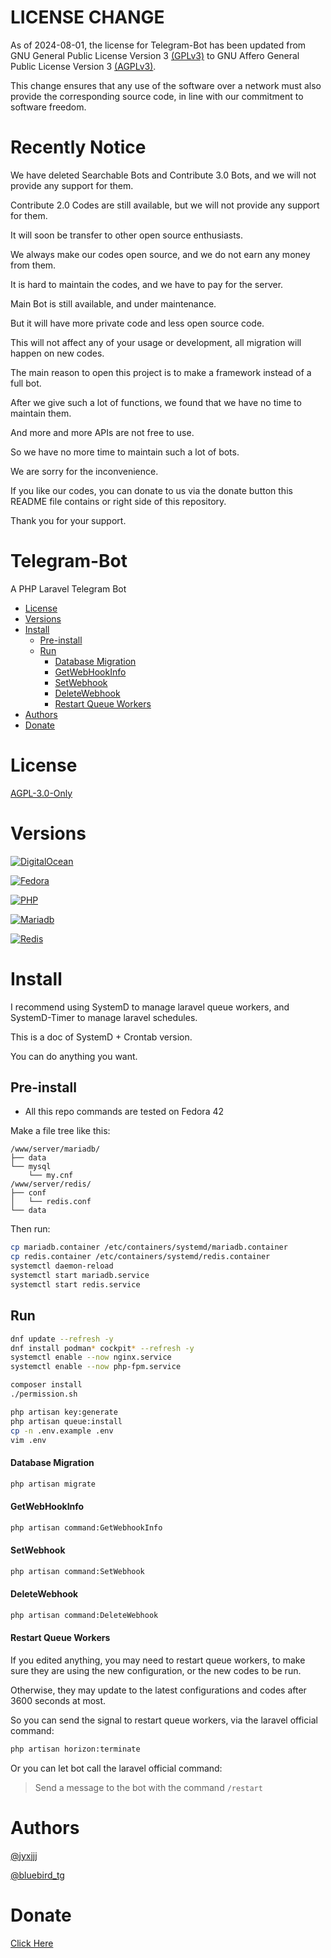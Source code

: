 # LICENSE CHANGE

As of 2024-08-01, the license for Telegram-Bot has been updated
from GNU General Public License Version 3 [(GPLv3)](https://www.gnu.org/licenses/gpl-3.0)
to GNU Affero General Public License Version 3 [(AGPLv3)](https://www.gnu.org/licenses/agpl-3.0).

This change ensures that any use of the software over a network must also provide the corresponding source code,
in line with our commitment to software freedom.

# Recently Notice

We have deleted Searchable Bots and Contribute 3.0 Bots, and we will not provide any support for them.

Contribute 2.0 Codes are still available, but we will not provide any support for them.

It will soon be transfer to other open source enthusiasts.

We always make our codes open source, and we do not earn any money from them.

It is hard to maintain the codes, and we have to pay for the server.

Main Bot is still available, and under maintenance.

But it will have more private code and less open source code.

This will not affect any of your usage or development, all migration will happen on new codes.

The main reason to open this project is to make a framework instead of a full bot.

After we give such a lot of functions, we found that we have no time to maintain them.

And more and more APIs are not free to use.

So we have no more time to maintain such a lot of bots.

We are sorry for the inconvenience.

If you like our codes, you can donate to us via the donate button this README file contains or right side of this repository.

Thank you for your support.

# Telegram-Bot

A PHP Laravel Telegram Bot

* [License](#license)
* [Versions](#versions)
* [Install](#install)
    * [Pre-install](#pre-install)
    * [Run](#run)
        * [Database Migration](#database-migration)
        * [GetWebHookInfo](#getwebhookinfo)
        * [SetWebhook](#setwebhook)
        * [DeleteWebhook](#deletewebhook)
        * [Restart Queue Workers](#restart-queue-workers)
* [Authors](#authors)
* [Donate](#donate)

# License

[AGPL-3.0-Only](LICENSE)

# Versions

[![DigitalOcean](https://web-platforms.sfo2.cdn.digitaloceanspaces.com/WWW/Badge%201.svg)](https://m.do.co/c/23e8653b361a)

[![Fedora](https://img.shields.io/badge/Fedora-42-blue.svg?style=flat-square)](https://getfedora.org)

[![PHP](https://img.shields.io/badge/PHP-^8.4-purple.svg?style=flat-square)](https://www.php.net/downloads.php)

[![Mariadb](https://img.shields.io/badge/MariaDB-^11.4-yellow.svg?style=flat-square)](https://mariadb.org/download/)

[![Redis](https://img.shields.io/badge/Redis-^7.4-red.svg?style=flat-square)](https://redis.io/download)

# Install

I recommend using SystemD to manage laravel queue workers,
and SystemD-Timer to manage laravel schedules.

This is a doc of SystemD + Crontab version.

You can do anything you want.

## Pre-install

* All this repo commands are tested on Fedora 42

Make a file tree like this:

```
/www/server/mariadb/
├── data
└── mysql
    └── my.cnf
/www/server/redis/
├── conf
│   └── redis.conf
└── data
```

Then run:

```bash
cp mariadb.container /etc/containers/systemd/mariadb.container
cp redis.container /etc/containers/systemd/redis.container
systemctl daemon-reload
systemctl start mariadb.service
systemctl start redis.service
```

## Run

```bash
dnf update --refresh -y
dnf install podman* cockpit* --refresh -y
systemctl enable --now nginx.service
systemctl enable --now php-fpm.service

composer install
./permission.sh

php artisan key:generate
php artisan queue:install
cp -n .env.example .env
vim .env
```

#### Database Migration

```bash
php artisan migrate
```

#### GetWebHookInfo

```bash
php artisan command:GetWebhookInfo
```

#### SetWebhook

```bash
php artisan command:SetWebhook
```

#### DeleteWebhook

```bash
php artisan command:DeleteWebhook
```

#### Restart Queue Workers

If you edited anything, you may need to restart queue workers,
to make sure they are using the new configuration,
or the new codes to be run.

Otherwise, they may update to the latest configurations and codes after 3600 seconds at most.

So you can send the signal to restart queue workers,
via the laravel official command:

```bash
php artisan horizon:terminate
```

Or you can let bot call the laravel official command:

> Send a message to the bot with the command ```/restart```

# Authors

[@jyxjjj](https://t.me/jyxjjj)

[@bluebird_tg](https://t.me/bluebird_tg)

# Donate

<a href="https://www.desmg.com/donate">Click Here</a>
